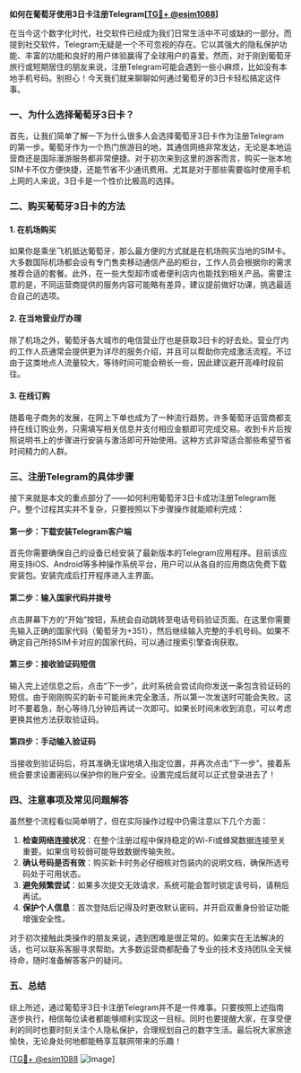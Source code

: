 **如何在葡萄牙使用3日卡注册Telegram[[TG💪+ @esim1088](https://t.me/s/esim1088)]**

在当今这个数字化时代，社交软件已经成为我们日常生活中不可或缺的一部分。而提到社交软件，Telegram无疑是一个不可忽视的存在。它以其强大的隐私保护功能、丰富的功能和良好的用户体验赢得了全球用户的喜爱。然而，对于刚到葡萄牙旅行或短期居住的朋友来说，注册Telegram可能会遇到一些小麻烦，比如没有本地手机号码。别担心！今天我们就来聊聊如何通过葡萄牙的3日卡轻松搞定这件事。

### 一、为什么选择葡萄牙3日卡？

首先，让我们简单了解一下为什么很多人会选择葡萄牙3日卡作为注册Telegram的第一步。葡萄牙作为一个热门旅游目的地，其通信网络非常发达，无论是本地运营商还是国际漫游服务都非常便捷。对于初次来到这里的游客而言，购买一张本地SIM卡不仅方便快捷，还能节省不少通讯费用。尤其是对于那些需要临时使用手机上网的人来说，3日卡是一个性价比极高的选择。

### 二、购买葡萄牙3日卡的方法

#### 1. 在机场购买
如果你是乘坐飞机抵达葡萄牙，那么最方便的方式就是在机场购买当地的SIM卡。大多数国际机场都会设有专门售卖移动通信产品的柜台，工作人员会根据你的需求推荐合适的套餐。此外，在一些大型超市或者便利店内也能找到相关产品。需要注意的是，不同运营商提供的服务内容可能略有差异，建议提前做好功课，挑选最适合自己的选项。

#### 2. 在当地营业厅办理
除了机场之外，葡萄牙各大城市的电信营业厅也是获取3日卡的好去处。营业厅内的工作人员通常会提供更为详尽的服务介绍，并且可以帮助你完成激活流程。不过由于这类地点人流量较大，等待时间可能会稍长一些，因此建议避开高峰时段前往。

#### 3. 在线订购
随着电子商务的发展，在网上下单也成为了一种流行趋势。许多葡萄牙运营商都支持在线订购业务，只需填写相关信息并支付相应金额即可完成交易。收到卡片后按照说明书上的步骤进行安装与激活即可开始使用。这种方式非常适合那些希望节省时间精力的人群。

### 三、注册Telegram的具体步骤

接下来就是本文的重点部分了——如何利用葡萄牙3日卡成功注册Telegram账户。整个过程其实并不复杂，只要按照以下步骤操作就能顺利完成：

#### 第一步：下载安装Telegram客户端
首先你需要确保自己的设备已经安装了最新版本的Telegram应用程序。目前该应用支持iOS、Android等多种操作系统平台，用户可以从各自的应用商店免费下载安装包。安装完成后打开程序进入主界面。

#### 第二步：输入国家代码并拨号
点击屏幕下方的“开始”按钮，系统会自动跳转至电话号码验证页面。在这里你需要先输入正确的国家代码（葡萄牙为+351），然后继续输入完整的手机号码。如果不确定自己所持SIM卡对应的国家代码，可以通过搜索引擎查询获取。

#### 第三步：接收验证码短信
输入完上述信息之后，点击“下一步”，此时系统会尝试向你发送一条包含验证码的短信。由于刚刚购买的新卡可能尚未完全激活，所以第一次发送时可能会失败。这时不要着急，耐心等待几分钟后再试一次即可。如果长时间未收到消息，可以考虑更换其他方法获取验证码。

#### 第四步：手动输入验证码
当接收到验证码后，将其准确无误地填入指定位置，并再次点击“下一步”。接着系统会要求设置密码以保护你的账户安全。设置完成后就可以正式登录进去了！

### 四、注意事项及常见问题解答

虽然整个流程看似简单明了，但在实际操作过程中仍需注意以下几个方面：

1. **检查网络连接状况**：在整个注册过程中保持稳定的Wi-Fi或蜂窝数据连接至关重要。如果信号较弱可能导致数据传输失败。
2. **确认号码是否有效**：购买新卡时务必仔细核对包装内的说明文档，确保所选号码处于可用状态。
3. **避免频繁尝试**：如果多次提交无效请求，系统可能会暂时锁定该号码，请稍后再试。
4. **保护个人信息**：首次登陆后记得及时更改默认密码，并开启双重身份验证功能增强安全性。

对于初次接触此类操作的朋友来说，遇到困难是很正常的。如果实在无法解决的话，也可以联系客服寻求帮助。大多数运营商都配备了专业的技术支持团队全天候待命，随时准备解答客户的疑问。

### 五、总结

综上所述，通过葡萄牙3日卡注册Telegram并不是一件难事。只要按照上述指南逐步执行，相信每位读者都能够顺利实现这一目标。同时也要提醒大家，在享受便利的同时也要时刻关注个人隐私保护，合理规划自己的数字生活。最后祝大家旅途愉快，无论身处何地都能畅享互联网带来的乐趣！

[[TG💪+ @esim1088](https://t.me/s/esim1088) ![Image](https://i.postimg.cc/4NQfJmqS/Snipaste-2025-05-13-00-14-12.png)]